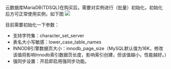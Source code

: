 云数据库MariaDB(TDSQL)在购买后，需要对实例进行（批量）初始化，初始化后方可正常使用实例，如下图
![](http://imgcache.tce.fsphere.cn/static/mccdn.qcloud.com/static/img/7d6e94d91a4c132d70462029f1397ced/image.png)

目前需要初始化一下参数：

- 	支持字符集：character_set_server
- 	表名大小写敏感：lower_case_table_names
- 	INNODB引擎数据页大小：innodb_page_size（MySQL默认值为16K，修改该值将影响Innodb索引数据页长度，影响索引创建，但该值越小，性能越好。）
- 	强同步设置：开启即启用强同步功能。